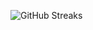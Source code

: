 ![GitHub Streaks](https://github-streaks-mqc9.onrender.com/streak/happilli/image?theme=midnight&cache_bust=1743331146&lang=ja)
